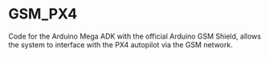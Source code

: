# GSM_PX4
Code for the Arduino Mega ADK with the official Arduino GSM Shield, allows the system to interface with the PX4 autopilot via the GSM network.
